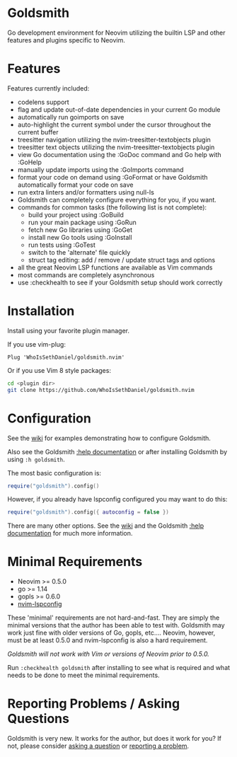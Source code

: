 # Goldsmith
Go development environment for Neovim utilizing the builtin LSP and other features and plugins specific to Neovim.

# Features
Features currently included:
* codelens support 
* flag and update out-of-date dependencies in your current Go module
* automatically run goimports on save
* auto-highlight the current symbol under the cursor throughout the current 
  buffer
* treesitter navigation utilizing the nvim-treesitter-textobjects plugin
* treesitter text objects utilizing the nvim-treesitter-textobjects plugin
* view Go documentation using the :GoDoc command and Go help with :GoHelp
* manually update imports using the :GoImports command
* format your code on demand using :GoFormat or have Goldsmith automatically 
  format your code on save
* run extra linters and/or formatters using null-ls
* Goldsmith can completely configure everything for you, if you want. 
* commands for common tasks (the following list is not complete):
    * build your project using :GoBuild 
    * run your main package using :GoRun
    * fetch new Go libraries using :GoGet
    * install new Go tools using :GoInstall
    * run tests using :GoTest
    * switch to the 'alternate' file quickly
    * struct tag editing: add / remove / update struct tags and options
* all the great Neovim LSP functions are available as Vim commands
* most commands are completely asynchronous
* use :checkhealth to see if your Goldsmith setup should work correctly

# Installation
Install using your favorite plugin manager. 

If you use vim-plug:
```vim
Plug 'WhoIsSethDaniel/goldsmith.nvim'
```
Or if you use Vim 8 style packages:
```bash
cd <plugin dir>
git clone https://github.com/WhoIsSethDaniel/goldsmith.nvim
```

# Configuration
See the [wiki](https://github.com/WhoIsSethDaniel/goldsmith.nvim/wiki/Configurations) for examples demonstrating how
to configure Goldsmith.

Also see the Goldsmith [:help documentation](https://github.com/WhoIsSethDaniel/goldsmith.nvim/blob/main/doc/goldsmith.txt) or 
after installing Goldsmith by using `:h goldsmith`.

The most basic configuration is:
```lua
require("goldsmith").config()
```
However, if you already have lspconfig configured you may want to do this:
```lua
require("goldsmith").config({ autoconfig = false })
```
There are many other options. See the [wiki](https://github.com/WhoIsSethDaniel/goldsmith.nvim/wiki/Configurations) and
the Goldsmith [:help documentation](https://github.com/WhoIsSethDaniel/goldsmith.nvim/blob/main/doc/goldsmith.txt) for much more information.

# Minimal Requirements
* Neovim >= 0.5.0
* go >= 1.14
* gopls >= 0.6.0
* [nvim-lspconfig](https://github.com/neovim/nvim-lspconfig)

These 'minimal' requirements are not hard-and-fast. They are simply the minimal versions that the author has been able
to test with. Goldsmith may work just fine with older versions of Go, gopls, etc.... Neovim, however, must be at least
0.5.0 and nvim-lspconfig is also a hard requirement.

*Goldsmith will not work with Vim or versions of Neovim prior to 0.5.0.*

Run `:checkhealth goldsmith` after installing to see what is required and what needs to be done to meet the minimal 
requirements.

# Reporting Problems / Asking Questions
Goldsmith is very new. It works for the author, but does it work for you? If not, please consider [asking a 
question](https://github.com/WhoIsSethDaniel/goldsmith.nvim/discussions) or [reporting a
problem](https://github.com/WhoIsSethDaniel/goldsmith.nvim/issues).
